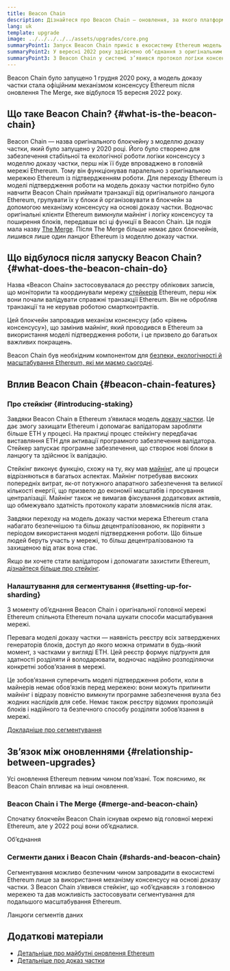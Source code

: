 ```yaml
---
title: Beacon Chain
description: Дізнайтеся про Beacon Chain — оновлення, за якого платформа Ethereum перейшла на модель доказу частки.
lang: uk
template: upgrade
image: ../../../../../assets/upgrades/core.png
summaryPoint1: Запуск Beacon Chain приніс в екосистему Ethereum модель доказу частки.
summaryPoint2: У вересні 2022 року здійснено об’єднання з оригінальним ланцюгом Ethereum, що працював за моделлю підтвердження роботи.
summaryPoint3: З Beacon Chain у системі з’явився протокол логіки консенсусу та поширення блоків, який наразі захищає Ethereum.
---
```


<UpgradeStatus isShipped dateKey="page-upgrades-beacon-date">
  Beacon Chain було запущено 1 грудня 2020 року, а модель доказу частки стала офіційним механізмом консенсусу Ethereum після оновлення The Merge, яке відбулося 15 вересня 2022 року.
</UpgradeStatus>

## Що таке Beacon Chain? {#what-is-the-beacon-chain}

Beacon Chain — назва оригінального блокчейну з моделлю доказу частки, який було запущено у 2020 році. Його було створено для забезпечення стабільної та екологічної роботи логіки консенсусу з моделлю доказу частки, перш ніж її буде впроваджено в головній мережі Ethereum. Тому він функціонував паралельно з оригінальною мережею Ethereum із підтвердженням роботи. Для переходу Ethereum із моделі підтвердження роботи на модель доказу частки потрібно було навчити Beacon Chain приймати транзакції від оригінального ланцюга Ethereum, групувати їх у блоки й організовувати в блокчейн за допомогою механізму консенсусу на основі доказу частки. Водночас оригінальні клієнти Ethereum вимкнули майнінг і логіку консенсусу та поширення блоків, передавши всі ці функції в Beacon Chain. Ця подія мала назву [The Merge](/roadmap/merge/). Після The Merge більше немає двох блокчейнів, лишився лише один ланцюг Ethereum із моделлю доказу частки.

## Що відбулося після запуску Beacon Chain? {#what-does-the-beacon-chain-do}

Назва «Beacon Chain» застосовувалася до реєстру облікових записів, що моніторили та координували мережу [стейкерів](/staking/) Ethereum, перш ніж вони почали валідувати справжні транзакції Ethereum. Він не обробляв транзакції та не керував роботою смартконтрактів.

Цей блокчейн запровадив механізм консенсусу (або «рівень консенсусу»), що замінив майнінг, який проводився в Ethereum за використання моделі підтвердження роботи, і це призвело до багатьох важливих покращень.

Beacon Chain був необхідним компонентом для [безпеки, екологічності й масштабування Ethereum, які ми маємо сьогодні](/roadmap/vision/).

## Вплив Beacon Chain {#beacon-chain-features}

### Про стейкінг {#introducing-staking}

Завдяки Beacon Chain в Ethereum з’явилася модель [доказу частки](/developers/docs/consensus-mechanisms/pos/). Це дає змогу захищати Ethereum і допомагає валідаторам заробляти більше ETH у процесі. На практиці процес стейкінгу передбачає виставляння ETH для активації програмного забезпечення валідатора. Стейкер запускає програмне забезпечення, що створює нові блоки в ланцюгу та здійснює їх валідацію.

Стейкінг виконує функцію, схожу на ту, яку мав [майнінг](/developers/docs/mining/), але ці процеси відрізняються в багатьох аспектах. Майнінг потребував високих попередніх витрат, як-от потужного апаратного забезпечення та великої кількості енергії, що призвело до економії масштабів і просування централізації. Майнінг також не вимагав фіксування додаткових активів, що обмежувало здатність протоколу карати зловмисників після атак.

Завдяки переходу на модель доказу частки мережа Ethereum стала набагато безпечнішою та більш децентралізованою, як порівняти з періодом використання моделі підтвердження роботи. Що більше людей беруть участь у мережі, то більш децентралізованою та захищеною від атак вона стає.

<InfoBanner emoji=":money_bag:">
  Якщо ви хочете стати валідатором і допомагати захистити Ethereum, <a href="/staking/">дізнайтеся більше про стейкінг</a>.
</InfoBanner>

### Налаштування для сегментування {#setting-up-for-sharding}

З моменту об’єднання Beacon Chain і оригінальної головної мережі Ethereum спільнота Ethereum почала шукати способи масштабування мережі.

Перевага моделі доказу частки — наявність реєстру всіх затверджених генераторів блоків, доступ до якого можна отримати в будь-який момент, з частками у вигляді ETH. Цей реєстр формує підґрунтя для здатності розділяти й володарювати, водночас надійно розподіляючи конкретні зобов’язання в мережі.

Це зобов’язання суперечить моделі підтвердження роботи, коли в майнерів немає обов’язків перед мережею: вони можуть припинити майнінг і відразу повністю вимкнути програмне забезпечення вузла без жодних наслідків для себе. Немає також реєстру відомих пропозицій блоків і надійного та безпечного способу розділяти зобов’язання в мережі.

[Докладніше про сегментування](/roadmap/danksharding/)

## Зв’язок між оновленнями {#relationship-between-upgrades}

Усі оновлення Ethereum певним чином пов’язані. Тож пояснимо, як Beacon Chain впливає на інші оновлення.

### Beacon Chain і The Merge {#merge-and-beacon-chain}

Спочатку блокчейн Beacon Chain існував окремо від головної мережі Ethereum, але у 2022 році вони об’єдналися.

<ButtonLink to="/roadmap/merge/">
  Об’єднання
</ButtonLink>

### Сегменти даних і Beacon Chain {#shards-and-beacon-chain}

Сегментування можливо безпечним чином запровадити в екосистемі Ethereum лише за використання механізму консенсусу на основі доказу частки. З Beacon Chain з’явився стейкінг, що «об’єднався» з головною мережею та дав можливість застосовувати сегментування для подальшого масштабування Ethereum.

<ButtonLink to="/roadmap/danksharding/">
  Ланцюги сегментів даних
</ButtonLink>

## Додаткові матеріали

- [Детальніше про майбутні оновлення Ethereum](/roadmap/vision)
- [Детальніше про доказ частки](/developers/docs/consensus-mechanisms/pos)
